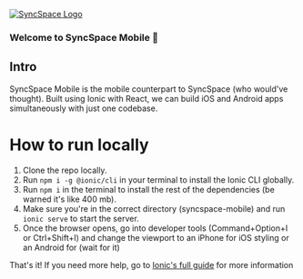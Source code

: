 [![SyncSpace Logo](https://drive.google.com/file/d/1auIDnZmAkM2jXgv00sM1FaKmTjTauI_z/view?usp=drive_link)](https://drive.google.com)

### Welcome to SyncSpace Mobile 🚀

## Intro
SyncSpace Mobile is the mobile counterpart to SyncSpace (who would've thought). Built using Ionic with React, we can build iOS and Android apps simultaneously with just one codebase. 

# How to run locally
1. Clone the repo locally.
2. Run `npm i -g @ionic/cli` in your terminal to install the Ionic CLI globally.
3. Run `npm i` in the terminal to install the rest of the dependencies (be warned it's like 400 mb).
4. Make sure you're in the correct directory (syncspace-mobile) and run `ionic serve` to start the server.
5. Once the browser opens, go into developer tools (Command+Option+I or Ctrl+Shift+I) and change the viewport to an iPhone for iOS styling or an Android for (wait for it)

That's it! If you need more help, go to [Ionic's full guide](https://ionicframework.com/docs/intro/cli) for more information